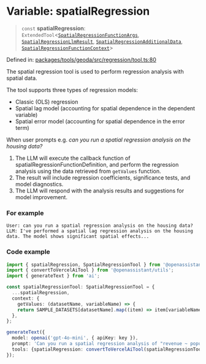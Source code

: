 # Variable: spatialRegression

> `const` **spatialRegression**: `ExtendedTool`\<[`SpatialRegressionFunctionArgs`](../type-aliases/SpatialRegressionFunctionArgs.md), [`SpatialRegressionLlmResult`](../type-aliases/SpatialRegressionLlmResult.md), [`SpatialRegressionAdditionalData`](../type-aliases/SpatialRegressionAdditionalData.md), [`SpatialRegressionFunctionContext`](../type-aliases/SpatialRegressionFunctionContext.md)\>

Defined in: [packages/tools/geoda/src/regression/tool.ts:80](https://github.com/GeoDaCenter/openassistant/blob/bc4037be52d89829440fcc4aaa1010be73719d16/packages/tools/geoda/src/regression/tool.ts#L80)

The spatial regression tool is used to perform regression analysis with spatial data.

The tool supports three types of regression models:
- Classic (OLS) regression
- Spatial lag model (accounting for spatial dependence in the dependent variable)
- Spatial error model (accounting for spatial dependence in the error term)

When user prompts e.g. *can you run a spatial regression analysis on the housing data?*

1. The LLM will execute the callback function of spatialRegressionFunctionDefinition, and perform the regression analysis using the data retrieved from `getValues` function.
2. The result will include regression coefficients, significance tests, and model diagnostics.
3. The LLM will respond with the analysis results and suggestions for model improvement.

### For example
```
User: can you run a spatial regression analysis on the housing data?
LLM: I've performed a spatial lag regression analysis on the housing data. The model shows significant spatial effects...
```

### Code example
```typescript
import { spatialRegression, SpatialRegressionTool } from '@openassistant/geoda';
import { convertToVercelAiTool } from '@openassistant/utils';
import { generateText } from 'ai';

const spatialRegressionTool: SpatialRegressionTool = {
  ...spatialRegression,
  context: {
    getValues: (datasetName, variableName) => {
    return SAMPLE_DATASETS[datasetName].map((item) => item[variableName]);
  },
};

generateText({
  model: openai('gpt-4o-mini', { apiKey: key }),
  prompt: 'Can you run a spatial regression analysis of "revenue ~ population + income" on the data?',
  tools: {spatialRegression: convertToVercelAiTool(spatialRegressionTool)},
});
```
